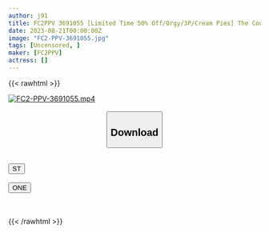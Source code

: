```yaml
---
author: j91
title: FC2PPV 3691055 [Limited Time 50% Off/Orgy/3P/Cream Pies] The Courageous Wife Who Challenged The Unknown Territory Of A Cuckold 3P. There Is Nothing To Fear Anymore. Even If My Husband Finds Out…
date: 2023-08-21T00:00:00Z
image: "FC2-PPV-3691055.jpg"
tags: [Uncensored, ]
maker: [FC2PPV]
actress: []
---
```



{{< rawhtml >}}

<div class="video" data-videoid="7XDrr6zDMRiA7qy">
    <a href="javascript:;">
        <img src="https://my.j91.asia/posts/FC2-PPV-3691055/FC2-PPV-3691055.jpg" width="WIDTH" height="HEIGHT" alt="FC2-PPV-3691055.mp4" loading="lazy">
    </a>
</div>

<script type="text/javascript" src="https://j91.asia/asset/on-demand-st.js"></script>

<br>
  <link rel="stylesheet" href="https://j91.asia/asset/bs5.css">
  
  <center>
  <button class="btn btn-primary" type="button" data-bs-toggle="collapse" data-bs-target=".multi-collapse" aria-expanded="false" aria-controls="multiCollapseExample1 multiCollapseExample2"><h2>Download</h2></button></center>
</p>
<div class="row">
  <div class="col">
    <div class="collapse multi-collapse" id="multiCollapseExample1">
      <div class="card card-body">
	      	      <br>
<div class="buttons">  
<a href="https://streamtape.to/v/7XDrr6zDMRiA7qy"><button class="btn-hover color-3"><i class="fa fa-download"></i> ST</button></a></div>
    </div>
  </div>
</div>
  <div class="col">
    <div class="collapse multi-collapse" id="multiCollapseExample2">
      <div class="card card-body">
	      <br>
<div class="buttons">
    <a href="https://oneupload.to/1evz4qp1ceca"><button class="btn-hover color-9"><i class="fa fa-download"></i> ONE</button></a></div>
<br><br>
      </div>
    </div>
  </div>
</div>

{{< /rawhtml >}}